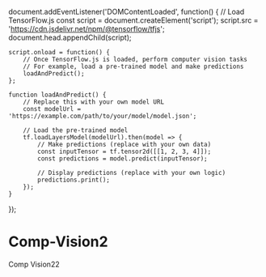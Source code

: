 document.addEventListener('DOMContentLoaded', function() {
    // Load TensorFlow.js
    const script = document.createElement('script');
    script.src = 'https://cdn.jsdelivr.net/npm/@tensorflow/tfjs';
    document.head.appendChild(script);

    script.onload = function() {
        // Once TensorFlow.js is loaded, perform computer vision tasks
        // For example, load a pre-trained model and make predictions
        loadAndPredict();
    };

    function loadAndPredict() {
        // Replace this with your own model URL
        const modelUrl = 'https://example.com/path/to/your/model/model.json';

        // Load the pre-trained model
        tf.loadLayersModel(modelUrl).then(model => {
            // Make predictions (replace with your own data)
            const inputTensor = tf.tensor2d([[1, 2, 3, 4]]);
            const predictions = model.predict(inputTensor);

            // Display predictions (replace with your own logic)
            predictions.print();
        });
    }
});
# Comp-Vision2
Comp Vision22
